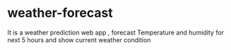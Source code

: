 # weather-forecast
It is a weather prediction web app , forecast Temperature and humidity for next 5 hours and show current weather condition 
